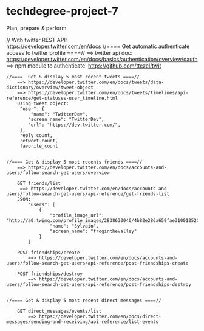 # techdegree-project-7
Plan, prepare & perform

 // With twitter REST API:    
    https://developer.twitter.com/en/docs
    //==== Get automatic authenticate access to twitter profile ====//
        ==> twitter api doc:   https://developer.twitter.com/en/docs/basics/authentication/overview/oauth
        ==> npm module to authenticate: https://github.com/ttezel/twit

    //====  Get & display 5 most recent tweets ====//
        ==> https://developer.twitter.com/en/docs/tweets/data-dictionary/overview/tweet-object
        ==> https://developer.twitter.com/en/docs/tweets/timelines/api-reference/get-statuses-user_timeline.html
        Using tweet object:
         "user": {
             "name": "TwitterDev",
            "screen_name": "TwitterDev",
            "url": "https://dev.twitter.com/",
         },
         reply_count,
         retweet-count,
         favorite_count    


    //==== Get & display 5 most recents friends ====//
        ==> https://developer.twitter.com/en/docs/accounts-and-users/follow-search-get-users/overview

        GET friends/list
         ==> https://developer.twitter.com/en/docs/accounts-and-users/follow-search-get-users/api-reference/get-friends-list
        JSON:
            "users": [
                {
                    "profile_image_url": "http://a0.twimg.com/profile_images/2838630046/4b82e286a659fae310012520f4f756bb_normal.png",
                    "name": "Sylvain",
                    "screen_name": "froginthevalley"
                }
            ]

        POST friendships/create
            ==> https://developer.twitter.com/en/docs/accounts-and-users/follow-search-get-users/api-reference/post-friendships-create

        POST friendships/destroy
            ==> https://developer.twitter.com/en/docs/accounts-and-users/follow-search-get-users/api-reference/post-friendships-destroy


    //==== Get & display 5 most recent direct messages ====//

        GET direct_messages/events/list
            ==> https://developer.twitter.com/en/docs/direct-messages/sending-and-receiving/api-reference/list-events

